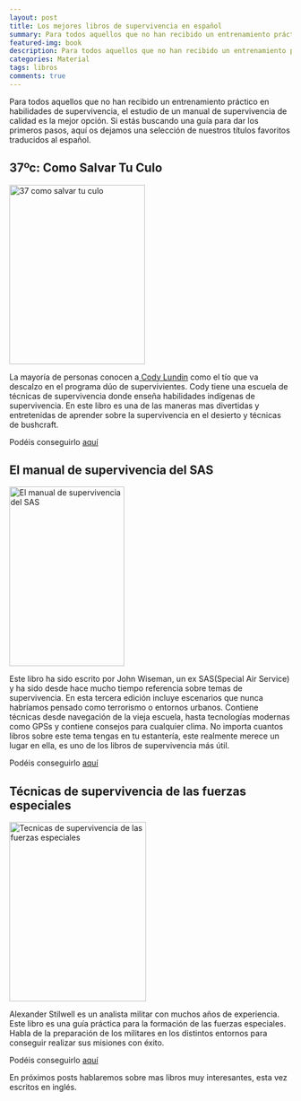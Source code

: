 ```yaml
---
layout: post
title: Los mejores libros de supervivencia en español
summary: Para todos aquellos que no han recibido un entrenamiento práctico en habilidades de supervivencia, el estudio de un manual de supervivencia de calidad es la mejor opción.
featured-img: book
description: Para todos aquellos que no han recibido un entrenamiento práctico en habilidades de supervivencia, el estudio de un manual de supervivencia de calidad es la mejor opción. Si estás buscando una guía para dar los primeros pasos, haz click para leer más
categories: Material
tags: libros
comments: true
---
```


<p>Para todos aquellos que no han recibido un entrenamiento práctico en habilidades de supervivencia, el estudio de un manual de supervivencia de calidad es la mejor opción. Si estás buscando una guía para dar los primeros pasos, aquí os dejamos una selección de nuestros títulos favoritos traducidos al español.</p>

<h2>37ºc: Como Salvar Tu Culo</h2>

<a href="https://www.amazon.es/gp/product/8498290015/ref=as_li_tl?ie=UTF8&camp=3638&creative=24630&creativeASIN=8498290015&linkCode=as2&tag=tdspvv-21&linkId=484d34a1d311d90a584d8117f4025865" imageanchor="1" ><img border="0" src="https://images-na.ssl-images-amazon.com/images/I/61wiB1BD68L._SX375_BO1,204,203,200_.jpg" width="242" height="320" data-original-width="377" data-original-height="499" alt="37 como salvar tu culo"  class="product-img"/></a>

<p>La mayoría de personas conocen a<a href="https://es.wikipedia.org/wiki/Cody_Lundin"> Cody Lundin</a> como el tío que va descalzo en el programa dúo de supervivientes.
 Cody tiene una escuela de técnicas de supervivencia donde enseña habilidades indígenas de supervivencia. En este libro es una de las maneras mas divertidas y entretenidas de aprender sobre la supervivencia en el desierto y técnicas de bushcraft.</p>

<p>Podéis conseguirlo <a target="_blank" href="https://www.amazon.es/gp/product/8498290015/ref=as_li_tl?ie=UTF8&camp=3638&creative=24630&creativeASIN=8498290015&linkCode=as2&tag=tdspvv-21&linkId=484d34a1d311d90a584d8117f4025865">aquí</a><img src="//ir-es.amazon-adsystem.com/e/ir?t=todosupervi05-21&l=am2&o=30&a=8498290015" width="1" height="1" border="0" style="border:none !important; margin:0px !important;" /></p>


<h2>El manual de supervivencia del SAS</h2>

<a href="https://www.amazon.es/gp/product/8499106188/ref=as_li_tl?ie=UTF8&camp=3638&creative=24630&creativeASIN=8499106188&linkCode=as2&tag=tdspvv-21&linkId=dc3252ce8b55133d5846cb0c6ce252be" imageanchor="1" ><img border="0" src="https://images-na.ssl-images-amazon.com/images/I/51WGiiw8llL._SX317_BO1,204,203,200_.jpg" width="205" height="320" data-original-width="319" data-original-height="499" alt="El manual de supervivencia del SAS" class="product-img"/></a>

<p>Este libro ha sido escrito por John Wiseman, un ex SAS(Special Air Service) y ha sido desde hace mucho tiempo referencia sobre temas de supervivencia. En esta tercera edición incluye escenarios que nunca habríamos pensado como terrorismo o entornos urbanos. Contiene técnicas desde navegación de la vieja escuela, hasta tecnologías modernas como GPSs y contiene consejos  para cualquier clima. No importa cuantos libros sobre este tema tengas en tu estantería, este realmente merece un lugar en ella, es uno de los libros de supervivencia más útil.</p>

<p>Podéis conseguirlo <a target="_blank" href="https://www.amazon.es/gp/product/8499106188/ref=as_li_tl?ie=UTF8&camp=3638&creative=24630&creativeASIN=8499106188&linkCode=as2&tag=tdspvv-21&linkId=dc3252ce8b55133d5846cb0c6ce252be">aquí</a><img src="//ir-es.amazon-adsystem.com/e/ir?t=tdspvv-21&l=am2&o=30&a=8499106188" width="1" height="1" border="0" alt="" style="border:none !important; margin:0px !important;" /></p>

<h2>Técnicas de supervivencia de las fuerzas especiales</h2>

<a href="https://www.amazon.es/gp/product/8499104959/ref=as_li_tl?ie=UTF8&camp=3638&creative=24630&creativeASIN=8499104959&linkCode=as2&tag=tdspvv-21&linkId=ab77c7dd7b62bba3f63586c1ca190de2" imageanchor="1" ><img border="0" src="https://images-na.ssl-images-amazon.com/images/I/51EYKvMxbKL._SX378_BO1,204,203,200_.jpg" width="244" height="320" data-original-width="380" data-original-height="499" alt="Tecnicas de supervivencia de las fuerzas especiales"  class="product-img" /></a>

<p>Alexander Stilwell es un analista militar con muchos años de experiencia. Este libro es una guía práctica para la formación de las fuerzas especiales. Habla de la preparación de los militares en los distintos entornos para conseguir realizar sus misiones con éxito.</p>

<p>Podéis conseguirlo <a target="_blank" href="https://www.amazon.es/gp/product/8499104959/ref=as_li_tl?ie=UTF8&camp=3638&creative=24630&creativeASIN=8499104959&linkCode=as2&tag=tdspvv-21&linkId=ab77c7dd7b62bba3f63586c1ca190de2">aquí</a><img src="//ir-es.amazon-adsystem.com/e/ir?t=tdspvv-21&l=am2&o=30&a=8499104959" width="1" height="1" border="0" alt="" style="border:none !important; margin:0px !important;" /></p>


<p>En próximos posts hablaremos sobre mas libros muy interesantes, esta vez escritos en inglés.</p>
